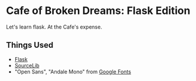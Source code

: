 Cafe of Broken Dreams: Flask Edition
======

Let's learn flask. At the Cafe's expense.

Things Used
-----
* [Flask](http://flask.pocoo.org/)
* [SourceLib](https://github.com/frostschutz/SourceLib)
* "Open Sans", "Andale Mono" from [Google Fonts](https://www.google.com/fonts)
